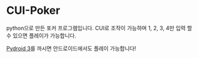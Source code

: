 # CUI-Poker
python으로 만든 포커 프로그램입니다.
CUI로 조작이 가능하며 1, 2, 3, 4만 입력 할 수 있으면
플레이가 가능합니다.

[Pydroid 3](play.google.com/store/apps/details?id=ru.iiec.pydroid3)를 까시면
안드로이드에서도 플레이 가능합니다!
